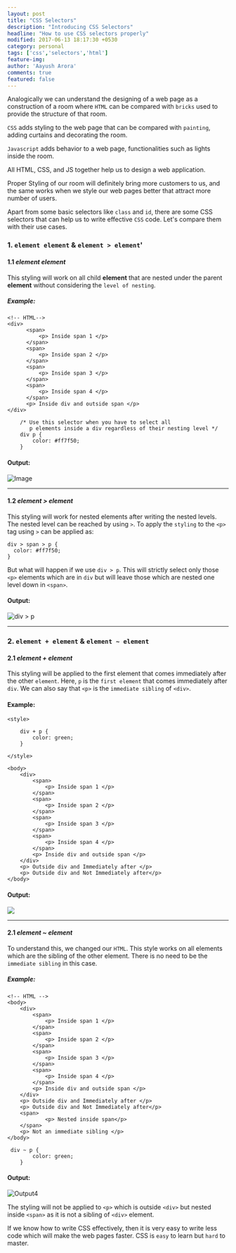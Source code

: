 ```yaml
---
layout: post
title: "CSS Selectors"
description: "Introducing CSS Selectors"
headline: "How to use CSS selectors properly"
modified: 2017-06-13 18:17:30 +0530
category: personal
tags: ['css','selectors','html']
feature-img: 
author: 'Aayush Arora'
comments: true
featured: false
---
```


Analogically we can understand the designing of a web page as a construction of a room where `HTML` can be compared with `bricks` used to provide the structure of that room.

`CSS` adds styling to the web page that can be compared with `painting`, adding curtains and decorating the room. 

`Javascript` adds behavior to a web page, functionalities such as lights inside the room.

All HTML, CSS, and JS together help us to design a web application. 

Proper Styling of our room will definitely bring more customers to us, and the same works when we style our web pages better that attract more number of users.

Apart from some basic selectors like `class` and `id`, there are some CSS selectors that can help us to write effective `CSS` code. Let's compare them with their use cases. 

### 1. `element element` & `element > element`'


#### 1.1 _*element element*_

This styling will work on all child **element** that are nested under the parent **element** without considering the `level of nesting`.
##### Example:

  ```
 <!-- HTML-->  
 <div>
        <span>
            <p> Inside span 1 </p>
        </span>
        <span>
            <p> Inside span 2 </p>
        </span>
        <span>
            <p> Inside span 3 </p>
        </span>
        <span>
            <p> Inside span 4 </p>
        </span>
        <p> Inside div and outside span </p>
</div>
```
```
    /* Use this selector when you have to select all
       p elements inside a div regardless of their nesting level */
    div p {
        color: #ff7f50;
    }
```
#### Output: 
 ![Image](https://user-images.githubusercontent.com/12194719/27030806-45146e92-4f8b-11e7-8570-16a424344cc6.png)

----
#### 1.2  _*element > element*_
This styling will work for nested elements after writing the nested levels. The nested level can be reached by using `>`.
To apply the `styling` to the `<p>` tag using `>` can be applied as:
```
div > span > p {
  color: #ff7f50;
}
```
But what will happen if we use `div > p`. This will strictly select only those `<p>` elements which are in `div` but will leave those which are nested one level down in `<span>`.

#### Output:

![div > p](https://user-images.githubusercontent.com/12194719/27073848-dfe9d530-5042-11e7-905b-ef301ac1bbd0.png)

----
### 2. `element + element` & `element ~ element`
#### 2.1 _*element + element*_
This styling will be applied to the first element that comes immediately after the other `element`. Here, `p` is the `first element` that comes immediately after `div`. We can also say that `<p>` is the `immediate sibling` of `<div>`.

#### Example:
```
<style>
    
    div + p {
        color: green;
    }

</style>
```
```
<body>
    <div>
        <span>
            <p> Inside span 1 </p>
        </span>
        <span>
            <p> Inside span 2 </p>
        </span>
        <span>
            <p> Inside span 3 </p>
        </span>
        <span>
            <p> Inside span 4 </p>
        </span>
        <p> Inside div and outside span </p>
    </div>
    <p> Outside div and Immediately after </p>
    <p> Outside div and Not Immediately after</p>
</body>
```
#### Output: 
![](https://user-images.githubusercontent.com/12194719/27080403-520b8d8c-5059-11e7-8888-cf44780290b6.png)

----
#### 2.1 _*element ~ element*_
To understand this, we changed our `HTML`. This style works on all elements which are the sibling of the other element. There is no need to be the `immediate sibling` in this case. 

##### Example:
```
<!-- HTML -->
<body>
    <div>
        <span>
            <p> Inside span 1 </p>
        </span>
        <span>
            <p> Inside span 2 </p>
        </span>
        <span>
            <p> Inside span 3 </p>
        </span>
        <span>
            <p> Inside span 4 </p>
        </span>
        <p> Inside div and outside span </p>
    </div>
    <p> Outside div and Immediately after </p>
    <p> Outside div and Not Immediately after</p>
    <span>
            <p> Nested inside span</p>
    </span>
    <p> Not an immediate sibling </p>
</body>

```
```
 div ~ p {
        color: green;
    }

```
#### Output: 
![Output4](https://user-images.githubusercontent.com/12194719/27080942-cc05a300-505b-11e7-9d88-4c2d2a8db47c.png)

The styling will not be applied to `<p>` which is outside `<div>` but nested inside `<span>` as it is not a sibling of `<div>` element.

If we know how to write CSS effectively, then it is very easy to write less code which will make the web pages faster. CSS is `easy` to learn but `hard` to master.